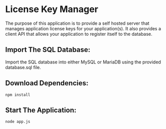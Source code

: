 License Key Manager
=========

The purpose of this application is to provide a self hosted server that manages application license keys for your application(s).  It also provides a client API that allows your application to register itself to the database.

Import The SQL Database:
------------------------

Import the SQL database into either MySQL or MariaDB using the provided database.sql file.

Download Dependencies:
----------------------

	npm install

Start The Application:
----------------------

	node app.js